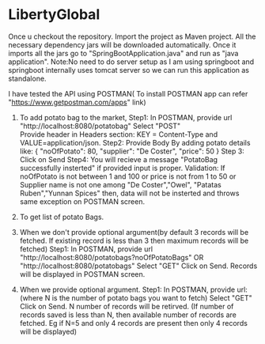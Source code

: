 # LibertyGlobal
Once u checkout the repository. Import the project as Maven project. All the necessary dependency jars will be downloaded automatically.
Once it imports all the jars go to "SpringBootApplication.java" and run as "java application". 
Note:No need to do server setup as I am using springboot and springboot internally uses tomcat server so we can run this application as 
standalone.

I have tested the API using POSTMAN( To install POSTMAN app can refer "https://www.getpostman.com/apps" link)
1. To add potato bag to the market,
Step1: In POSTMAN, provide url "http://localhost:8080/potatobag" 
	   Select "POST" 	
	   Provide header in Headers section: KEY = Content-Type and VALUE=application/json.
Step2: Provide Body By adding potato details like:
		{
			"noOfPotato": 80,
			"supplier": "De Coster",
			"price": 50
		}
Step 3: Click on Send
Step4: You will recieve a message "PotatoBag successfully insterted" if provided input is proper. 
Validation: If noOfPotato is not between 1 and 100 or price is not from 1 to 50 or Supplier name is not one among "De Coster","Owel",
"Patatas Ruben","Yunnan Spices" then, data will not be insterted and throws same exception on POSTMAN screen.

2. To get list of potato Bags.
1. When we don't provide optional argument(by default 3 records will be fetched. If existing record is less than 3 then maximum 
records will be fetched)
Step1: In POSTMAN, 
	provide url "http://localhost:8080/potatobags?noOfPotatoBags"  OR "http://localhost:8080/potatobags"
	Select "GET"
	Click on Send.
	Records will be displayed in POSTMAN screen.
	
2. When we provide optional argument.
Step1: In POSTMAN,
	provide url: 	 (where N is the number of potato bags you want to fetch)
	Select "GET"
	Click on Send.
	N number of records will be retirved. (If number of records saved is less than N, then available number of records are fetched. 
  Eg if N=5 and only 4 records are present then only 4 records will be displayed)
